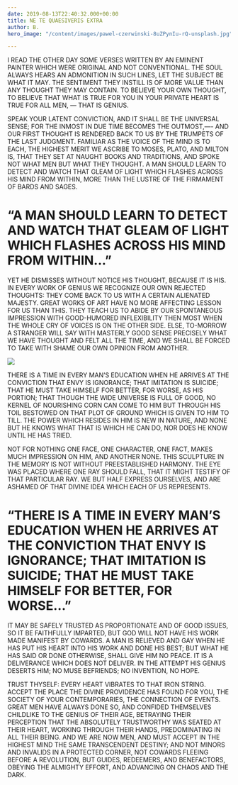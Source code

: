 ```yaml
---
date: 2019-08-13T22:40:32.000+00:00
title: NE TE QUAESIVERIS EXTRA
author: B.
hero_image: "/content/images/pawel-czerwinski-8uZPynIu-rQ-unsplash.jpg"

---
```

I READ THE OTHER DAY SOME VERSES WRITTEN BY AN EMINENT PAINTER WHICH WERE ORIGINAL AND NOT CONVENTIONAL. THE SOUL ALWAYS HEARS AN ADMONITION IN SUCH LINES, LET THE SUBJECT BE WHAT IT MAY. THE SENTIMENT THEY INSTILL IS OF MORE VALUE THAN ANY THOUGHT THEY MAY CONTAIN. TO BELIEVE YOUR OWN THOUGHT, TO BELIEVE THAT WHAT IS TRUE FOR YOU IN YOUR PRIVATE HEART IS TRUE FOR ALL MEN, — THAT IS GENIUS.

SPEAK YOUR LATENT CONVICTION, AND IT SHALL BE THE UNIVERSAL SENSE; FOR THE INMOST IN DUE TIME BECOMES THE OUTMOST,—- AND OUR FIRST THOUGHT IS RENDERED BACK TO US BY THE TRUMPETS OF THE LAST JUDGMENT. FAMILIAR AS THE VOICE OF THE MIND IS TO EACH, THE HIGHEST MERIT WE ASCRIBE TO MOSES, PLATO, AND MILTON IS, THAT THEY SET AT NAUGHT BOOKS AND TRADITIONS, AND SPOKE NOT WHAT MEN BUT WHAT THEY THOUGHT. A MAN SHOULD LEARN TO DETECT AND WATCH THAT GLEAM OF LIGHT WHICH FLASHES ACROSS HIS MIND FROM WITHIN, MORE THAN THE LUSTRE OF THE FIRMAMENT OF BARDS AND SAGES.

# “A MAN SHOULD LEARN TO DETECT AND WATCH THAT GLEAM OF LIGHT WHICH FLASHES ACROSS HIS MIND FROM WITHIN…”

YET HE DISMISSES WITHOUT NOTICE HIS THOUGHT, BECAUSE IT IS HIS. IN EVERY WORK OF GENIUS WE RECOGNIZE OUR OWN REJECTED THOUGHTS: THEY COME BACK TO US WITH A CERTAIN ALIENATED MAJESTY. GREAT WORKS OF ART HAVE NO MORE AFFECTING LESSON FOR US THAN THIS. THEY TEACH US TO ABIDE BY OUR SPONTANEOUS IMPRESSION WITH GOOD-HUMORED INFLEXIBILITY THEN MOST WHEN THE WHOLE CRY OF VOICES IS ON THE OTHER SIDE. ELSE, TO-MORROW A STRANGER WILL SAY WITH MASTERLY GOOD SENSE PRECISELY WHAT WE HAVE THOUGHT AND FELT ALL THE TIME, AND WE SHALL BE FORCED TO TAKE WITH SHAME OUR OWN OPINION FROM ANOTHER.

![](/content/images/anomaly-oRskqiH7FNc-unsplash.jpg)

THERE IS A TIME IN EVERY MAN’S EDUCATION WHEN HE ARRIVES AT THE CONVICTION THAT ENVY IS IGNORANCE; THAT IMITATION IS SUICIDE; THAT HE MUST TAKE HIMSELF FOR BETTER, FOR WORSE, AS HIS PORTION; THAT THOUGH THE WIDE UNIVERSE IS FULL OF GOOD, NO KERNEL OF NOURISHING CORN CAN COME TO HIM BUT THROUGH HIS TOIL BESTOWED ON THAT PLOT OF GROUND WHICH IS GIVEN TO HIM TO TILL. THE POWER WHICH RESIDES IN HIM IS NEW IN NATURE, AND NONE BUT HE KNOWS WHAT THAT IS WHICH HE CAN DO, NOR DOES HE KNOW UNTIL HE HAS TRIED.

NOT FOR NOTHING ONE FACE, ONE CHARACTER, ONE FACT, MAKES MUCH IMPRESSION ON HIM, AND ANOTHER NONE. THIS SCULPTURE IN THE MEMORY IS NOT WITHOUT PREESTABLISHED HARMONY. THE EYE WAS PLACED WHERE ONE RAY SHOULD FALL, THAT IT MIGHT TESTIFY OF THAT PARTICULAR RAY. WE BUT HALF EXPRESS OURSELVES, AND ARE ASHAMED OF THAT DIVINE IDEA WHICH EACH OF US REPRESENTS.

# “THERE IS A TIME IN EVERY MAN’S EDUCATION WHEN HE ARRIVES AT THE CONVICTION THAT ENVY IS IGNORANCE; THAT IMITATION IS SUICIDE; THAT HE MUST TAKE HIMSELF FOR BETTER, FOR WORSE…”

IT MAY BE SAFELY TRUSTED AS PROPORTIONATE AND OF GOOD ISSUES, SO IT BE FAITHFULLY IMPARTED, BUT GOD WILL NOT HAVE HIS WORK MADE MANIFEST BY COWARDS. A MAN IS RELIEVED AND GAY WHEN HE HAS PUT HIS HEART INTO HIS WORK AND DONE HIS BEST; BUT WHAT HE HAS SAID OR DONE OTHERWISE, SHALL GIVE HIM NO PEACE. IT IS A DELIVERANCE WHICH DOES NOT DELIVER. IN THE ATTEMPT HIS GENIUS DESERTS HIM; NO MUSE BEFRIENDS; NO INVENTION, NO HOPE.

TRUST THYSELF: EVERY HEART VIBRATES TO THAT IRON STRING. ACCEPT THE PLACE THE DIVINE PROVIDENCE HAS FOUND FOR YOU, THE SOCIETY OF YOUR CONTEMPORARIES, THE CONNECTION OF EVENTS. GREAT MEN HAVE ALWAYS DONE SO, AND CONFIDED THEMSELVES CHILDLIKE TO THE GENIUS OF THEIR AGE, BETRAYING THEIR PERCEPTION THAT THE ABSOLUTELY TRUSTWORTHY WAS SEATED AT THEIR HEART, WORKING THROUGH THEIR HANDS, PREDOMINATING IN ALL THEIR BEING. AND WE ARE NOW MEN, AND MUST ACCEPT IN THE HIGHEST MIND THE SAME TRANSCENDENT DESTINY; AND NOT MINORS AND INVALIDS IN A PROTECTED CORNER, NOT COWARDS FLEEING BEFORE A REVOLUTION, BUT GUIDES, REDEEMERS, AND BENEFACTORS, OBEYING THE ALMIGHTY EFFORT, AND ADVANCING ON CHAOS AND THE DARK.